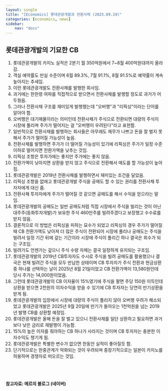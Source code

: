 ```yaml
---
layout: single
title: "[Economics] 롯데관광개발과 전환사채 (2025.09.19)"
categories: [economics, news]
sidebar:
    nav: "docs"
---
```


## 롯데관광개발의 기묘한 CB
1. 롯데관광개발의 카지노 실적은 2분기 월 350억원에서 7~8월 400억원대까지 올라감.
1. 객실 예약률도 만실 수준이며 6월 89.3%, 7월 91.1%, 8월 91.5%로 예약률이 계속 높아지는 추세임.
1. 이런 롯데관광개발도 전환사채를 발행한 회사임.
1. 과거에는 한한령 여파를 직접적으로 받으면서 전환사채를 발행할 정도로 과거가 어두웠음.
1. 그러나 전환사채 구조를 재미있게 발행했는데 "오버행"과 "리픽싱"이라는 단어를 알아야 함.
1. 오버행은 대기매물이라는 의미인데 전환사채가 주식으로 전환되면 대량의 주식이 시장에 풀리며 주가가 떨어지는 걸 "오버행이 우려된다"라고 표현함.
1. 일반적으로 전환사채를 발행하는 회사들은 아무래도 재무가 나쁘고 돈을 잘 벌지 못해서 주가가 떨어질 가능성이 높음.
1. 전환사채를 발행하면 주가가 더 떨어질 가능성이 있기에 리픽싱은 주가가 일정 수준 이하로 떨어지면 전환가액을 낮추는 것임.
1. 리픽싱 조항은 투자가에는 좋지만 주가에는 좋지 않음.
1. 전환가액이 낮아지면 상환을 받지 않고 주식으로 전환해서 매도를 할 가능성이 높아짐.
1. 롯데관광개발은 2019년 전환사채를 발행하면서 재미있는 조건을 달았음.
1. 리픽싱 조항을 없애고 롯데관광개발 주식을 공매도 할 수 있는 권리를 전환사채 투자자에게 대신 줌.
1. 전환사채 투자자에게 주가가 떨어질 것 같으면 공매도를 해서 수익을 얻으라는 말임.
1. 롯데관광개발의 공매도는 일반 공매도처럼 직접 시장에서 주식을 빌리는 것이 아닌 대주주(동화투자개발)가 보유한 주식 460만주를 빌려주겠다고 보장했고 수수료를 받지 않음.
1. 결론적으로 이 방법은 리픽싱을 피하는 묘수가 되었고 리픽싱의 경우 주가가 떨어질 때 CB 전환가액도 낮아져 더 많은 주식이 전환되어 시장에 풀리나 공매도는 주식을 빌려서 일정 기간 뒤에 갚는 기간이라 시장에 주식이 풀리긴 하나 결국은 회수가 되는 구조임.
1. 빌려가도 언젠가는 갚으니 주식 수량 자체는 결국 일정하게 유지되는 구조임.
1. 롯데관광개발의 2019년 CB투자자도 수시로 주식을 빌려 공매도를 활용했으나 결국은 현재 빌려간 주식을 모두 반납한 상태이며 CB 투자자가 주식 전환과 현금상환 중 하나를 선택하는 날이 2025년 8월 21일이었고 CB 전환가액이 13,580원인데 당시 주가는 14,000원이었음.
1. 그런데 롯데관광개발의 CB 이자율이 15%였기에 주식을 팔면 주당 150원 이득인데 상환을 받으면 2천원의 이자수익을 받을 수 있기에 CB 투자자는 당연히 만기상환을 받게 됨.
1. 롯데관광개발의 입장에서 시장에 대량의 주식이 풀리지 않아 오버행 우려가 해소되었고 롯데관광개발은 2025년 9월 20일에 만기가 돌아오는 1천억원을 넘는 2019년 발행 CB를 상환할 예정임.
1. 롯데관광개발은 올해 돈을 잘 벌고 있으니 전환사채를 일단 상환하고 필요하면 과거보다 낮은 금리로 재발행이 가능함.
1. 15%의 높은 이자를 줘야하는 CB 하나가 사라지는 것이며 CB 투자자는 충분한 이자수익도 챙기게 됨.
1. 롯데관광개발은 특별한 변수가 없으면 한동안 실적이 좋아질듯 함.
1. 단기적으로는 한중관계가 악화되는 것이 우려되며 중장기적으로는 일본이 카지노를 허용하며 경쟁자로 떠오르는 것임.




<br/>
<br/>

#### 참고자료: 메르의 블로그 (네이버)